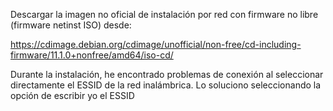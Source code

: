Descargar la imagen no oficial de instalación por red con firmware no libre (firmware netinst ISO) desde:

https://cdimage.debian.org/cdimage/unofficial/non-free/cd-including-firmware/11.1.0+nonfree/amd64/iso-cd/

Durante la instalación, he encontrado problemas de conexión al seleccionar directamente el ESSID de la red inalámbrica. Lo soluciono seleccionando la opción de escribir yo el ESSID
